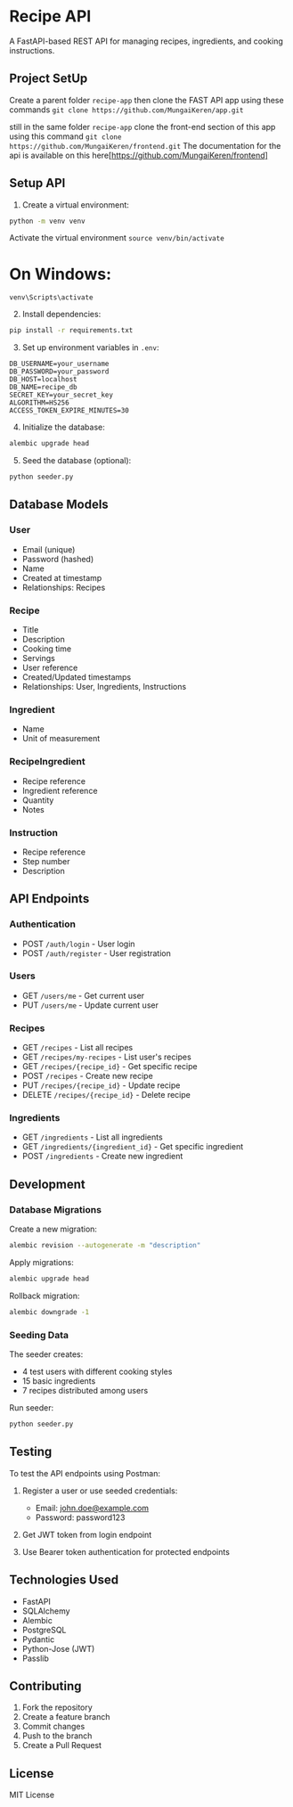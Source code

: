 # Recipe API

A FastAPI-based REST API for managing recipes, ingredients, and cooking instructions.

## Project SetUp
Create a parent folder ```recipe-app``` then clone the FAST API app using these commands
``` git clone https://github.com/MungaiKeren/app.git ```


still in the same folder ```recipe-app``` clone the front-end section of this app using this command
``` git clone https://github.com/MungaiKeren/frontend.git ```
The documentation for the api is available on this here[https://github.com/MungaiKeren/frontend]


## Setup API

1. Create a virtual environment:

```bash
python -m venv venv
```

Activate the virtual environment
```source venv/bin/activate```

# On Windows: 
```venv\Scripts\activate```

2. Install dependencies:
```bash
pip install -r requirements.txt
```

3. Set up environment variables in `.env`:
```env
DB_USERNAME=your_username
DB_PASSWORD=your_password
DB_HOST=localhost
DB_NAME=recipe_db
SECRET_KEY=your_secret_key
ALGORITHM=HS256
ACCESS_TOKEN_EXPIRE_MINUTES=30
```

4. Initialize the database:
```bash
alembic upgrade head
```

5. Seed the database (optional):
```bash
python seeder.py
```

## Database Models

### User
- Email (unique)
- Password (hashed)
- Name
- Created at timestamp
- Relationships: Recipes

### Recipe
- Title
- Description
- Cooking time
- Servings
- User reference
- Created/Updated timestamps
- Relationships: User, Ingredients, Instructions

### Ingredient
- Name
- Unit of measurement

### RecipeIngredient
- Recipe reference
- Ingredient reference
- Quantity
- Notes

### Instruction
- Recipe reference
- Step number
- Description

## API Endpoints

### Authentication
- POST `/auth/login` - User login
- POST `/auth/register` - User registration

### Users
- GET `/users/me` - Get current user
- PUT `/users/me` - Update current user

### Recipes
- GET `/recipes` - List all recipes
- GET `/recipes/my-recipes` - List user's recipes
- GET `/recipes/{recipe_id}` - Get specific recipe
- POST `/recipes` - Create new recipe
- PUT `/recipes/{recipe_id}` - Update recipe
- DELETE `/recipes/{recipe_id}` - Delete recipe

### Ingredients
- GET `/ingredients` - List all ingredients
- GET `/ingredients/{ingredient_id}` - Get specific ingredient
- POST `/ingredients` - Create new ingredient

## Development

### Database Migrations
Create a new migration:
```bash
alembic revision --autogenerate -m "description"
```

Apply migrations:
```bash
alembic upgrade head
```

Rollback migration:
```bash
alembic downgrade -1
```

### Seeding Data
The seeder creates:
- 4 test users with different cooking styles
- 15 basic ingredients
- 7 recipes distributed among users

Run seeder:
```bash
python seeder.py
```

## Testing
To test the API endpoints using Postman:

1. Register a user or use seeded credentials:
   - Email: john.doe@example.com
   - Password: password123

2. Get JWT token from login endpoint

3. Use Bearer token authentication for protected endpoints

## Technologies Used
- FastAPI
- SQLAlchemy
- Alembic
- PostgreSQL
- Pydantic
- Python-Jose (JWT)
- Passlib

## Contributing
1. Fork the repository
2. Create a feature branch
3. Commit changes
4. Push to the branch
5. Create a Pull Request

## License
MIT License
